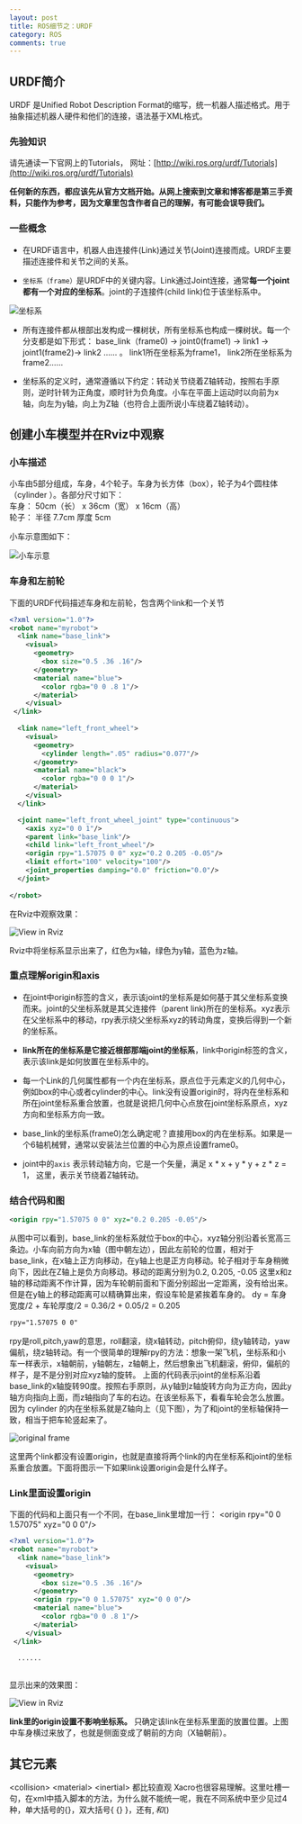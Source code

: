 ```yaml
---
layout: post
title: ROS细节之：URDF
category: ROS
comments: true
---
```


## URDF简介

URDF 是Unified Robot Description Format的缩写，统一机器人描述格式。用于抽象描述机器人硬件和他们的连接，语法基于XML格式。

### 先验知识

请先通读一下官网上的Tutorials， 网址：[http://wiki.ros.org/urdf/Tutorials](http://wiki.ros.org/urdf/Tutorials)

**任何新的东西，都应该先从官方文档开始。从网上搜索到文章和博客都是第三手资料，只能作为参考，因为文章里包含作者自己的理解，有可能会误导我们。**


### 一些概念

* 在URDF语言中，机器人由连接件(Link)通过关节(Joint)连接而成。URDF主要描述连接件和关节之间的关系。

* `坐标系（frame）`是URDF中的关键内容。Link通过Joint连接，通常**每一个joint都有一个对应的坐标系**。joint的子连接件(child link)位于该坐标系中。

![坐标系](/images/2015-05-16-urdf/urdf_000.png)

* 所有连接件都从根部出发构成一棵树状，所有坐标系也构成一棵树状。每一个分支都是如下形式： base\_link（frame0) -> joint0(frame1) -> link1 -> joint1(frame2)-> link2 …… 。 link1所在坐标系为frame1， link2所在坐标系为frame2……

* 坐标系的定义时，通常遵循以下约定：转动关节绕着Z轴转动，按照右手原则，逆时针转为正角度，顺时针为负角度。小车在平面上运动时以向前为x轴，向左为y轴，向上为Z轴（也符合上面所说小车绕着Z轴转动）。
 

## 创建小车模型并在Rviz中观察

### 小车描述

小车由5部分组成，车身，4个轮子。车身为长方体（box），轮子为4个圆柱体（cylinder ）。各部分尺寸如下：  
车身：    50cm（长） x 36cm（宽） x 16cm（高）  
轮子：    半径 7.7cm   厚度 5cm  

小车示意图如下：
  
![小车示意](/images/2015-05-16-urdf/urdf_001.png)

### 车身和左前轮

下面的URDF代码描述车身和左前轮，包含两个link和一个关节

```xml
<?xml version="1.0"?>
<robot name="myrobot">
  <link name="base_link">
    <visual>
      <geometry>
        <box size="0.5 .36 .16"/>
	  </geometry>
      <material name="blue">
		<color rgba="0 0 .8 1"/>
      </material>
    </visual>
 </link>
 
  <link name="left_front_wheel">
    <visual>
      <geometry>
        <cylinder length=".05" radius="0.077"/>
      </geometry>
      <material name="black">
        <color rgba="0 0 0 1"/>
      </material>
    </visual>
  </link>

  <joint name="left_front_wheel_joint" type="continuous">
    <axis xyz="0 0 1"/>
    <parent link="base_link"/>
    <child link="left_front_wheel"/>
    <origin rpy="1.57075 0 0" xyz="0.2 0.205 -0.05"/>
    <limit effort="100" velocity="100"/>
    <joint_properties damping="0.0" friction="0.0"/>
  </joint>
  
</robot>
```
在Rviz中观察效果：

![View in Rviz](/images/2015-05-16-urdf/urdf_002.png)

Rviz中将坐标系显示出来了，红色为x轴，绿色为y轴，蓝色为z轴。

### 重点理解origin和axis

* 在joint中origin标签的含义，表示该joint的坐标系是如何基于其父坐标系变换而来。joint的父坐标系就是其父连接件（parent link)所在的坐标系。xyz表示在父坐标系中的移动，rpy表示绕父坐标系xyz的转动角度，变换后得到一个新的坐标系。
 
* **link所在的坐标系是它接近根部那端joint的坐标系**，link中origin标签的含义，表示该link是如何放置在坐标系中的。

* 每一个Link的几何属性都有一个内在坐标系，原点位于<geometry>元素定义的几何中心，例如box的中心或者cylinder的中心。link没有设置origin时，将内在坐标系和所在joint坐标系重合放置，也就是说把几何中心点放在joint坐标系原点，xyz方向和坐标系方向一致。

* base\_link的坐标系(frame0)怎么确定呢？直接用box的内在坐标系。如果是一个6轴机械臂，通常以安装法兰位置的中心为原点设置frame0。

* joint中的`axis` 表示转动轴方向，它是一个矢量，满足 x * x + y * y + z * z = 1， 这里<axis xyz="0 0 1"/>，表示关节绕着Z轴转动。 

### 结合代码和图

```xml
<origin rpy="1.57075 0 0" xyz="0.2 0.205 -0.05"/>
```
从图中可以看到，base\_link的坐标系就位于box的中心，xyz轴分别沿着长宽高三条边。小车向前方向为x轴（图中朝左边），因此左前轮的位置，相对于base_link，在x轴上正方向移动，在y轴上也是正方向移动。轮子相对于车身稍微向下，因此在Z轴上是负方向移动。移动的距离分别为0.2, 0.205, -0.05
这里x和z轴的移动距离不作计算，因为车轮朝前面和下面分别超出一定距离，没有给出来。但是在y轴上的移动距离可以精确算出来，假设车轮是紧挨着车身的。 dy = 车身宽度/2 + 车轮厚度/2 = 0.36/2 + 0.05/2 = 0.205

```xml
rpy="1.57075 0 0" 
```
rpy是roll,pitch,yaw的意思，roll翻滚，绕x轴转动，pitch俯仰，绕y轴转动，yaw偏航，绕z轴转动。有一个很简单的理解rpy的方法：想象一架飞机，坐标系和小车一样表示，x轴朝前，y轴朝左，z轴朝上，然后想象出飞机翻滚，俯仰，偏航的样子，是不是分别对应xyz轴的旋转。 上面的代码表示joint的坐标系沿着base\_link的x轴旋转90度。按照右手原则，从y轴到z轴旋转方向为正方向，因此y轴方向指向上面，而z轴指向了车的右边。在该坐标系下，看看车轮会怎么放置。因为 cylinder 的内在坐标系就是Z轴向上（见下图），为了和joint的坐标轴保持一致，相当于把车轮竖起来了。

![original frame](/images/2015-05-16-urdf/urdf_004.jpg)

这里两个link都没有设置origin，也就是直接将两个link的内在坐标系和joint的坐标系重合放置。下面将图示一下如果link设置origin会是什么样子。


### Link里面设置origin

下面的代码和上面只有一个不同，在base_link里增加一行： \<origin rpy="0 0 1.57075" xyz="0 0 0"/>

```xml
<?xml version="1.0"?>
<robot name="myrobot">
  <link name="base_link">
    <visual>
      <geometry>
        <box size="0.5 .36 .16"/>
	  </geometry>
	  <origin rpy="0 0 1.57075" xyz="0 0 0"/>
      <material name="blue">
		<color rgba="0 0 .8 1"/>
      </material>
    </visual>
 </link>
 
  ......
  
```

显示出来的效果图：

![View in Rviz](/images/2015-05-16-urdf/urdf_003.png)

**link里的origin设置不影响坐标系。** 只确定该link在坐标系里面的放置位置。上图中车身横过来放了，也就是侧面变成了朝前的方向（X轴朝前）。

## 其它元素

\<collision> \<material> \<inertial> 都比较直观
Xacro也很容易理解。这里吐槽一句，在xml中插入脚本的方法，为什么就不能统一呢，我在不同系统中至少见过4种，单大括号的{}，双大括号{ {} }，还有${}, 和$()  

